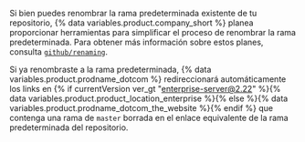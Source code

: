 Si bien puedes renombrar la rama predeterminada existente de tu repositorio, {% data variables.product.company_short %} planea proporcionar herramientas para simplificar el proceso de renombrar la rama predeterminada. Para obtener más información sobre estos planes, consulta [`github/renaming`](https://github.com/github/renaming).

Si ya renombraste a la rama predeterminada, {% data variables.product.prodname_dotcom %} redireccionará automáticamente los links en {% if currentVersion ver_gt "enterprise-server@2.22" %}{% data variables.product.product_location_enterprise %}{% else %}{% data variables.product.prodname_dotcom_the_website %}{% endif %} que contenga una rama de `master` borrada en el enlace equivalente de la rama predeterminada del repositorio.
